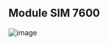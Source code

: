 ## Module SIM 7600

![image](https://github.com/user-attachments/assets/a084f882-9833-4f40-a591-5fafea92a3cc)
